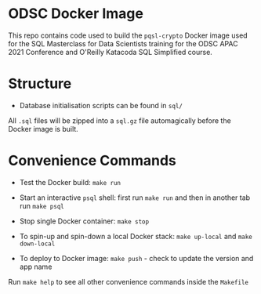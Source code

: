 # ODSC Docker Image

This repo contains code used to build the `pqsl-crypto` Docker image used for the SQL Masterclass for Data Scientists training for the ODSC APAC 2021 Conference and O'Reilly Katacoda SQL Simplified course.

# Structure

* Database initialisation scripts can be found in `sql/`

All `.sql` files will be zipped into a `sql.gz` file automagically before the Docker image is built.

# Convenience Commands

* Test the Docker build: `make run`

* Start an interactive `psql` shell: first run `make run` and then in another tab run `make psql`

* Stop single Docker container: `make stop`

* To spin-up and spin-down a local Docker stack: `make up-local` and `make down-local`

* To deploy to Docker image: `make push` - check to update the version and app name

Run `make help` to see all other convenience commands inside the `Makefile`